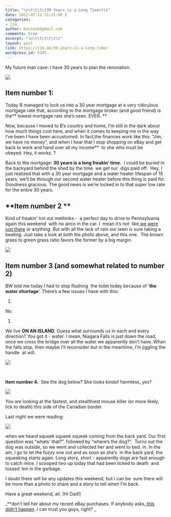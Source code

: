 ```yaml
---
title: "\n\t\t\t\t30 Years is a Long Time\t\t"
date: 2012-07-12 21:21:00 Z
categories:
- jim
author: macseek@gmail.com
comments: true
excerpt: "\n\t\t\t\t\t\t"
layout: post
link: https://jim.am/30-years-is-a-long-time/
wordpress_id: 5245
---
```


My future man cave: I have 30 years to plan the renovation.




[![](http://jim.am/images/2012/07/JIM_5935.jpg)](http://jim.am/30-years-is-a-long-time/jim_5935/)




## Item number 1:




Today B managed to lock us into a 30 year mortgage at a very ridiculous mortgage rate that, according to the mortgage broker (and good friend) is the** lowest mortgage rate she’s seen. EVER. **




Now, because I moved to B’s country and home, I’m still in the dark about how much things cost here, and when it comes to keeping me in the way I’ve been I have been accustomed. In fact,the finances work like this: “Jim, we have no money”, and when I hear that I stop shopping on eBay and get back to work and hand over all my income**  to she who must be obeyed. Hey, it works. ?




Back to the mortgage: **30 years is a long freakin’ time.**  I could be buried in the backyard behind the shed by the time  we get our  digs paid off.  Hey, I just realized that with a 30 year mortgage and a water heater lifespan of 15 years, we’ll be through our second water heater before this thing is paid for. Goodness gracious. The good news is we’re locked in to that super low rate for the entire 30 years.




## **Item number 2 **




Kind of freakin’ hot out methinks -  a perfect day to drive to Pennsylvania again this weekend  with no airco in the car. I  mean it’s not  like[ we were just there](http://jim.am/the-small-print/) or anything. But with all the lack of rain our lawn is sure taking a beating. Just take a look at both the photo above, and this one.  The brown grass to green grass ratio favors the former by a big margin.




[![](http://jim.am/images/2012/07/JIM_5939.jpg)](http://jim.am/30-years-is-a-long-time/jim_5939/)




## **Item number 3** (and somewhat related to number 2)




BW told me today I had to stop flushing  the toilet today because of ‘**the water shortage**’. There’s a few issues I have with this:






  1. 



No.






  1. 



We live **ON AN ISLAND**. Guess what surrounds us in each and every direction? You got it - water. I mean, Niagara Falls is just down the road, once we cross the bridge over all the water we apparently don’t have. When the falls stop, then maybe I’ll reconsider but in the meantime, I’m jiggling the handle  at will.




[![](http://jim.am/images/2012/07/JIM_5131.jpg)](http://jim.am/30-years-is-a-long-time/jim_5131/)




 




**Item number 4.**  See the dog below? She looks kindof harmless, yes?




[![](http://jim.am/images/2012/07/JIM_6122.jpg)](http://jim.am/30-years-is-a-long-time/jim_6122/)




You are looking at the fastest, and stealthiest mouse killer (or more likely, lick to death) this side of the Canadian border.




Last night we were reading:




[![](http://jim.am/images/2012/07/JIM_6105.jpg)](http://jim.am/30-years-is-a-long-time/jim_6105/)




when we heard squeek squeek squeek coming from the back yard. Our first question was “whats’ that?”, followed by “where’s the dog?”.  Turns out the dog was outside, so we went and collected her and went to bed. in. In the am, I go to let the fuzzy one out and as soon as she’s  in the back yard, the squeeking starts again. Long story, short - apparently dogs are fast enough to catch mice. I scooped two up today that had been licked to death  and tossed ‘em in the garbage.




I doubt there will be any updates this weekend, but I can be  sure there will be more than a photo to share and a story to tell when I’m back.




Have a great weekend, all. (Hi Dad!)




_**don’t tell her about my recent eBay purchases. If anybody asks,[ this didn’t happen](http://www.ebay.com/itm/370628025587). I can trust you guys, right? _


		
